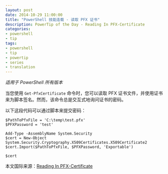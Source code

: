 ```yaml
---
layout: post
date: 2014-10-29 11:00:00
title: "PowerShell 技能连载 - 读取 PFX 证书"
description: PowerTip of the Day - Reading In PFX-Certificate
categories:
- powershell
- tip
tags:
- powershell
- tip
- powertip
- series
- translation
---
```

_适用于 PowerShell 所有版本_

当您使用 `Get-PfxCertificate` 命令时，您可以读取 PFX 证书文件，并使用证书来为脚本签名。然而，该命令总是交互式地询问证书的密码。

以下这段代码可以通过脚本来提交密码：

    $PathToPfxFile = 'C:\temp\test.pfx'
    $PFXPassword = 'test'
    
    Add-Type -AssemblyName System.Security
    $cert = New-Object System.Security.Cryptography.X509Certificates.X509Certificate2
    $cert.Import($PathToPfxFile, $PFXPassword, 'Exportable')
    
    $cert

<!--more-->
本文国际来源：[Reading In PFX-Certificate](http://community.idera.com/powershell/powertips/b/tips/posts/reading-in-pfx-certificate)
